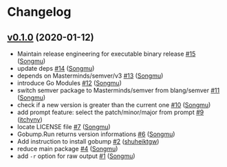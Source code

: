 # Changelog

## [v0.1.0](https://github.com/motemen/gobump/compare/cbe5aab9361f...v0.1.0) (2020-01-12)

* Maintain release engineering for executable binary release [#15](https://github.com/motemen/gobump/pull/15) ([Songmu](https://github.com/Songmu))
* update deps [#14](https://github.com/motemen/gobump/pull/14) ([Songmu](https://github.com/Songmu))
* depends on Masterminds/semver/v3 [#13](https://github.com/motemen/gobump/pull/13) ([Songmu](https://github.com/Songmu))
* introduce Go Modules [#12](https://github.com/motemen/gobump/pull/12) ([Songmu](https://github.com/Songmu))
* switch semver package to Masterminds/semver from blang/semver [#11](https://github.com/motemen/gobump/pull/11) ([Songmu](https://github.com/Songmu))
* check if a new version is greater than the current one [#10](https://github.com/motemen/gobump/pull/10) ([Songmu](https://github.com/Songmu))
* add prompt feature: select the patch/minor/major from prompt [#9](https://github.com/motemen/gobump/pull/9) ([itchyny](https://github.com/itchyny))
* locate LICENSE file [#7](https://github.com/motemen/gobump/pull/7) ([Songmu](https://github.com/Songmu))
* Gobump.Run returns version informations [#6](https://github.com/motemen/gobump/pull/6) ([Songmu](https://github.com/Songmu))
* Add instruction to install gobump [#2](https://github.com/motemen/gobump/pull/2) ([shuheiktgw](https://github.com/shuheiktgw))
* reduce main package [#4](https://github.com/motemen/gobump/pull/4) ([Songmu](https://github.com/Songmu))
* add `-r` option for raw output [#1](https://github.com/motemen/gobump/pull/1) ([Songmu](https://github.com/Songmu))
